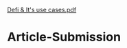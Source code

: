 [Defi & It's use cases.pdf](https://github.com/AyushmanTyagi/Article-Submission/files/6998501/Defi.It.s.use.cases.pdf)
# Article-Submission
